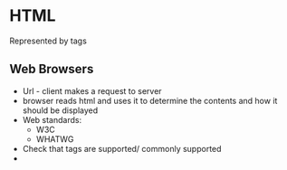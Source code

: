 # HTML

Represented by tags

## Web Browsers

* Url - client makes a request to server
* browser reads html and uses it to determine the contents and how it should be displayed
* Web standards:
  * W3C
  * WHATWG
* Check that tags are supported/ commonly supported
* 